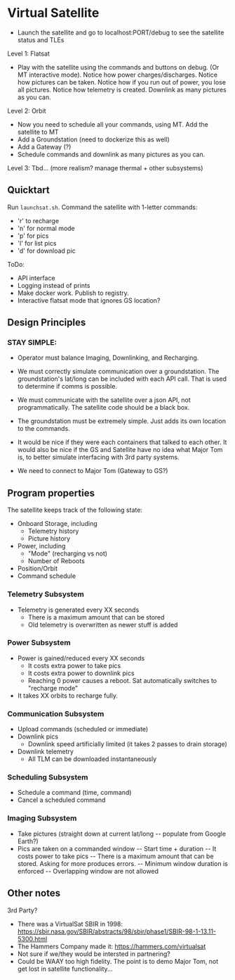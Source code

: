 # Virtual Satellite

- Launch the satellite and go to localhost:PORT/debug to see the satellite status and TLEs

Level 1: Flatsat
- Play with the satellite using the commands and buttons on debug. (Or MT interactive mode). Notice how power charges/discharges. Notice how pictures can be taken. Notice how if you run out of power, you lose all pictures. Notice how telemetry is created. Downlink as many pictures as you can.

Level 2: Orbit
- Now you need to schedule all your commands, using MT. Add the satellite to MT
- Add a Groundstation (need to dockerize this as well)
- Add a Gateway (?)
- Schedule commands and downlink as many pictures as you can. 

Level 3: Tbd... (more realism? manage thermal + other subsystems)



## Quicktart
Run `launchsat.sh`. Command the satellite with 1-letter commands:
 - 'r' to recharge
 - 'n' for normal mode
 - 'p' for pics
 - 'l' for list pics
 - 'd' for download pic


ToDo:
 - API interface
 - Logging instead of prints
 - Make docker work. Publish to registry.
 - Interactive flatsat mode that ignores GS location?


## Design Principles

### STAY SIMPLE: 
 - Operator must balance Imaging, Downlinking, and Recharging.
 
 - We must correctly simulate communication over a groundstation. The groundstation's lat/long can be included with each API call. That is used to determine if comms is possible. 

 - We must communicate with the satellite over a json API, not programmatically. The satellite code should be a black box.

 - The groundstation must be extremely simple. Just adds its own location to the commands.

 - It would be nice if they were each containers that talked to each other. It would also be nice if the GS and Satellite have no idea what Major Tom is, to better simulate interfacing with 3rd party systems.

 - We need to connect to Major Tom (Gateway to GS?)


## Program properties
The satellite keeps track of the following state:
  - Onboard Storage, including
    - Telemetry history
    - Picture history
  - Power, including
    - "Mode" (recharging vs not)
    - Number of Reboots
  - Position/Orbit
  - Command schedule

### Telemetry Subsystem
  - Telemetry is generated every XX seconds
    - There is a maximum amount that can be stored
    - Old telemetry is overwritten as newer stuff is added

### Power Subsystem
 - Power is gained/reduced every XX seconds
   - It costs extra power to take pics
   - It costs extra power to downlink pics
   - Reaching 0 power causes a reboot. Sat automatically switches to "recharge mode" 
 - It takes XX orbits to recharge fully.

### Communication Subsystem
  - Upload commands (scheduled or immediate)
  - Downlink pics
    - Downlink speed artificially limited (it takes 2 passes to drain storage)
  - Downlink telemetry
    - All TLM can be downloaded instantaneously

### Scheduling Subsystem
  - Schedule a command (time, command)
  - Cancel a scheduled command

### Imaging Subsystem
  - Take pictures (straight down at current lat/long -- populate from Google Earth?)
  - Pics are taken on a commanded window
    -- Start time + duration
    -- It costs power to take pics
    -- There is a maximum amount that can be stored. Asking for more produces errors.
    -- Minimum window duration is enforced
    -- Overlapping window are not allowed


## Other notes

3rd Party?
- There was a VirtualSat SBIR in 1998: https://sbir.nasa.gov/SBIR/abstracts/98/sbir/phase1/SBIR-98-1-13.11-5300.html
- The Hammers Company made it: https://hammers.com/virtualsat
- Not sure if we/they would be intersted in partnering?
- Could be WAAY too high fidelity. The point is to demo Major Tom, not get lost in satellite functionality...